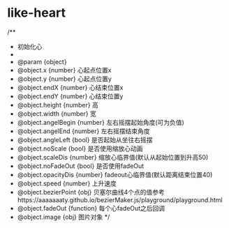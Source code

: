 # like-heart

  /**
   * 初始化心
   * 
   * @param {object} 
   * @object.x {number} 心起点位置x
   * @object.y {number} 心起点位置y
   * @object.endX {number} 心结束位置x
   * @object.endY {number} 心结束位置y
   * @object.height {number} 高
   * @object.width {number} 宽
   * @object.angelBegin {number} 左右摇摆起始角度(可为负值)
   * @object.angelEnd {number} 左右摇摆结束角度
   * @object.angleLeft {bool} 是否起始从坐往右摇摆
   * @object.noScale {bool} 是否使用缩放心动画
   * @object.scaleDis {number} 缩放心临界值(默认从起始位置到升高50)
   * @object.noFadeOut {bool} 是否使用fadeOut
   * @object.opacityDis {number} fadeout心临界值(默认距离结束位置40)
   * @object.speed {number} 上升速度 
   * @object.bezierPoint {obj} 贝塞尔曲线4个点的值参考https://aaaaaaaty.github.io/bezierMaker.js/playground/playground.html
   * @object.fadeOut {function}  每个心fadeOut之后回调
   * @object.image {obj} 图片对象
   */
